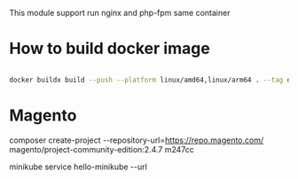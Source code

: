This module support run nginx and php-fpm same container

# How to build docker image
```bash

docker buildx build --push --platform linux/amd64,linux/arm64 . --tag dylanops/kube-php:8.3

```

# Magento

composer create-project --repository-url=https://repo.magento.com/ magento/project-community-edition:2.4.7 m247cc

minikube service hello-minikube --url
